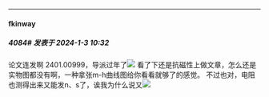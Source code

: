 
*****

####  fkinway  
##### 4084#       发表于 2024-1-3 10:32

论文连发啊 2401.00999，导派过年了<img src="https://static.saraba1st.com/image/smiley/face2017/185.png" referrerpolicy="no-referrer">
看了下还是抗磁性上做文章，怎么还是实物图都没有啊，一种拿张m-h曲线图给你看看就够了的感觉。
不过也对，电阻也测得出来又能发n、s了，诶我为什么说又<img src="https://static.saraba1st.com/image/smiley/face2017/062.gif" referrerpolicy="no-referrer">

